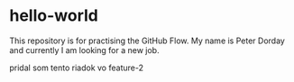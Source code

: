 # hello-world
This repository is for practising the GitHub Flow.
My name is Peter Dorday and currently I am looking for a new job.

pridal som tento riadok vo feature-2